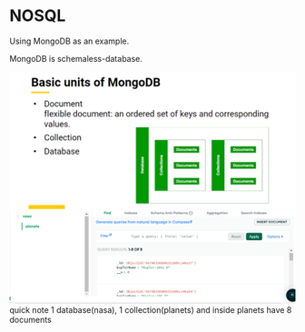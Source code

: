 # NOSQL

Using MongoDB as an example.

MongoDB is schemaless-database.

![alt text](<Screenshot (120).png>)
![alt text](<Screenshot (121).png>)
quick note 1 database(nasa), 1 collection(planets) and inside planets have 8 documents